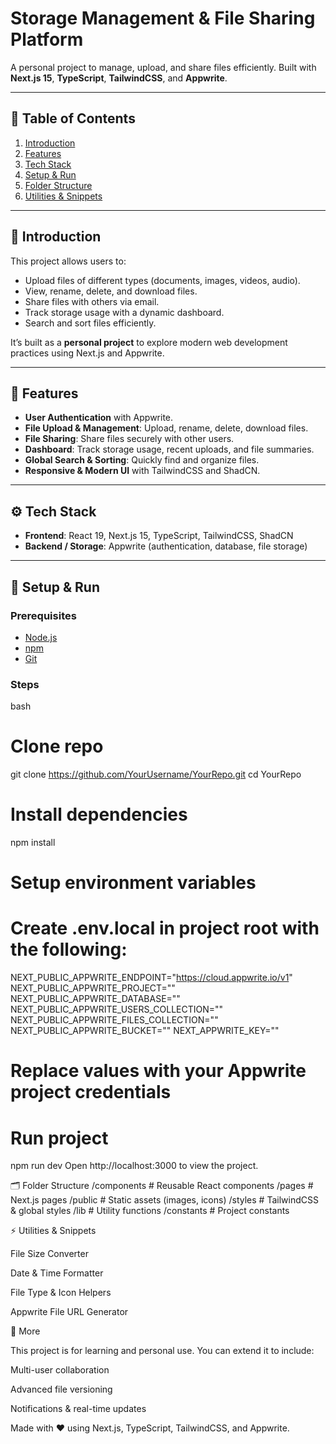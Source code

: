 # Storage Management & File Sharing Platform

A personal project to manage, upload, and share files efficiently. Built with **Next.js 15**, **TypeScript**, **TailwindCSS**, and **Appwrite**.

---

## 📝 Table of Contents

1. [Introduction](#introduction)  
2. [Features](#features)  
3. [Tech Stack](#tech-stack)  
4. [Setup & Run](#setup--run)  
5. [Folder Structure](#folder-structure)  
6. [Utilities & Snippets](#utilities--snippets)  

---

## 🤖 Introduction

This project allows users to:

- Upload files of different types (documents, images, videos, audio).  
- View, rename, delete, and download files.  
- Share files with others via email.  
- Track storage usage with a dynamic dashboard.  
- Search and sort files efficiently.  

It’s built as a **personal project** to explore modern web development practices using Next.js and Appwrite.

---

## 🔋 Features

- **User Authentication** with Appwrite.  
- **File Upload & Management**: Upload, rename, delete, download files.  
- **File Sharing**: Share files securely with other users.  
- **Dashboard**: Track storage usage, recent uploads, and file summaries.  
- **Global Search & Sorting**: Quickly find and organize files.  
- **Responsive & Modern UI** with TailwindCSS and ShadCN.  

---

## ⚙️ Tech Stack

- **Frontend**: React 19, Next.js 15, TypeScript, TailwindCSS, ShadCN  
- **Backend / Storage**: Appwrite (authentication, database, file storage)  

---

## 🤸 Setup & Run

### Prerequisites

- [Node.js](https://nodejs.org/en/)  
- [npm](https://www.npmjs.com/)  
- [Git](https://git-scm.com/)  

### Steps

bash
# Clone repo
git clone https://github.com/YourUsername/YourRepo.git
cd YourRepo

# Install dependencies
npm install

# Setup environment variables
# Create .env.local in project root with the following:

NEXT_PUBLIC_APPWRITE_ENDPOINT="https://cloud.appwrite.io/v1"
NEXT_PUBLIC_APPWRITE_PROJECT=""
NEXT_PUBLIC_APPWRITE_DATABASE=""
NEXT_PUBLIC_APPWRITE_USERS_COLLECTION=""
NEXT_PUBLIC_APPWRITE_FILES_COLLECTION=""
NEXT_PUBLIC_APPWRITE_BUCKET=""
NEXT_APPWRITE_KEY=""

# Replace values with your Appwrite project credentials

# Run project
npm run dev
Open http://localhost:3000 to view the project.



🗂 Folder Structure
/components   # Reusable React components
/pages        # Next.js pages
/public       # Static assets (images, icons)
/styles       # TailwindCSS & global styles
/lib          # Utility functions
/constants    # Project constants

⚡ Utilities & Snippets

File Size Converter

Date & Time Formatter

File Type & Icon Helpers

Appwrite File URL Generator

🚀 More

This project is for learning and personal use. You can extend it to include:

Multi-user collaboration

Advanced file versioning

Notifications & real-time updates

Made with ❤️ using Next.js, TypeScript, TailwindCSS, and Appwrite.
